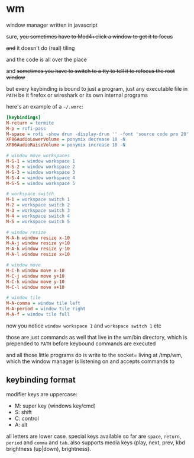 # wm
window manager written in javascript

sure, ~~you sometimes have to Mod4+click a window to get it to focus~~

~~and~~ it doesn't do (real) tiling

and the code is all over the place

and ~~sometimes you have to switch to a tty to tell it to
refocus the root window~~

but every keybinding is bound to just a program, just any
executable file in `PATH` be it firefox or wireshark or
its own internal programs

here's an example of a `~/.wmrc`:

```ini
[keybindings]
M-return = termite
M-p = rofi-pass
M-space = rofi -show drun -display-drun '' -font 'source code pro 20'	-separator-style 'none'
XF86AudioLowerVolume = ponymix decrease 10 -N
XF86AudioRaiseVolume = ponymix increase 10 -N

# window move workspaces
M-S-1 = window workspace 1
M-S-2 = window workspace 2
M-S-3 = window workspace 3
M-S-4 = window workspace 4
M-S-5 = window workspace 5

# workspace switch
M-1 = workspace switch 1
M-2 = workspace switch 2
M-3 = workspace switch 3
M-4 = workspace switch 4
M-5 = workspace switch 5

# window resize
M-A-h window resize x-10
M-A-j window resize y+10
M-A-k window resize y-10
M-A-l window resize x+10

# window move
M-C-h window move x-10
M-C-j window move y+10
M-C-k window move y-10
M-C-l window move x+10

# window tile
M-A-comma = window tile left
M-A-period = window tile right
M-A-f = window tile full
```

now you notice `window workspace 1` and `workspace switch 1`
etc

those are just commands as well that live in the wm/bin
directory, which is prepended to `PATH` before keybound
commands are executed

and all those little programs do is write to the socket=
living at /tmp/wm, which the window manager is listening
on and accepts commands to

## keybinding format

modifier keys are uppercase:

* M: super key (windows key/cmd)
* S: shift
* C: control
* A: alt

all letters are lower case. special keys available so far
are `space`, `return`, `period` and `comma` and `tab`.
also supports media keys (play, next, prev, kbd brightness (up|down),
brightness).

